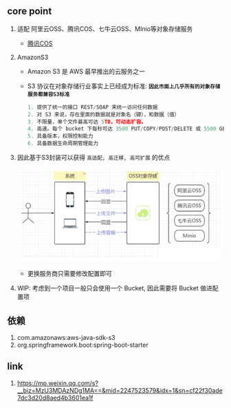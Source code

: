 ## core point

1. 适配 阿里云OSS、腾讯COS、七牛云OSS、MInio等对象存储服务

    - [腾讯COS](https://cloud.tencent.com/document/product/436/37421#java)

2. AmazonS3

    - Amazon S3 是 AWS 最早推出的云服务之一
    - S3 协议在对象存储行业事实上已经成为标准: **`因此市面上几乎所有的对象存储服务都兼容S3标准`**

       ```js
       1. 提供了统一的接口 REST/SOAP 来统一访问任何数据
       2. 对 S3 来说，存在里面的数据就是对象名（键），和数据（值）
       3. 不限量，单个文件最高可达 5TB，可动态扩容。
       4. 高速。每个 bucket 下每秒可达 3500 PUT/COPY/POST/DELETE 或 5500 GET/HEAD 请求。
       5. 具备版本，权限控制能力
       6. 具备数据生命周期管理能力
       ```

3. 因此基于S3封装可以获得 `高适配, 高迁移, 高可扩展` 的优点

   ![avatar](/docs/images/oss-v2.png)

    - 更换服务商只需要修改配置即可

4. WIP: 考虑到一个项目一般只会使用一个 Bucket, 因此需要将 Bucket 做进配置项

## 依赖

1. com.amazonaws:aws-java-sdk-s3
2. org.springframework.boot:spring-boot-starter

## link

1. https://mp.weixin.qq.com/s?__biz=MzU3MDAzNDg1MA==&mid=2247523579&idx=1&sn=cf22f30ade7dc3d20d8aed4b3601ea1f